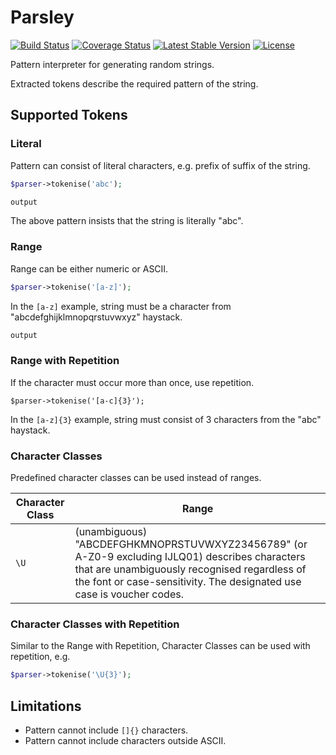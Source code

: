 # Parsley

[![Build Status](https://travis-ci.org/gajus/parsley.png?branch=master)](https://travis-ci.org/gajus/parsley)
[![Coverage Status](https://coveralls.io/repos/gajus/parsley/badge.png?branch=master)](https://coveralls.io/r/gajus/parsley?branch=master)
[![Latest Stable Version](https://poser.pugx.org/gajus/parsley/version.png)](https://packagist.org/packages/gajus/parsley)
[![License](https://poser.pugx.org/gajus/parsley/license.png)](https://packagist.org/packages/gajus/parsley)

Pattern interpreter for generating random strings.

Extracted tokens describe the required pattern of the string.

## Supported Tokens

### Literal

Pattern can consist of literal characters, e.g. prefix of suffix of the string.

```php
$parser->tokenise('abc');
```

```php
output
```

The above pattern insists that the string is literally "abc".

### Range

Range can be either numeric or ASCII.

```php
$parser->tokenise('[a-z]');
```

In the `[a-z]` example, string must be a character from "abcdefghijklmnopqrstuvwxyz" haystack.

```php
output
```

### Range with Repetition

If the character must occur more than once, use repetition.

```
$parser->tokenise('[a-c]{3}');
```

In the `[a-z]{3}` example, string must consist of 3 characters from the "abc" haystack.

### Character Classes

Predefined character classes can be used instead of ranges.

|Character Class|Range|
|---|---|
|`\U`|(unambiguous) "ABCDEFGHKMNOPRSTUVWXYZ23456789" (or A-Z0-9 excluding IJLQ01) describes characters that are unambiguously recognised regardless of the font or case-sensitivity. The designated use case is voucher codes.|

### Character Classes with Repetition

Similar to the Range with Repetition, Character Classes can be used with repetition, e.g.

```php
$parser->tokenise('\U{3}');
```

## Limitations

* Pattern cannot include `[]{}` characters.
* Pattern cannot include characters outside ASCII.